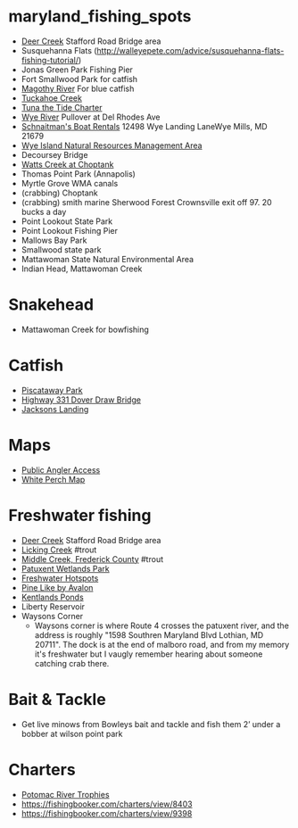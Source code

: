 # maryland_fishing_spots
- [Deer Creek](https://dnr.maryland.gov/fisheries/Pages/hotspots/deer.aspx) Stafford Road Bridge area
- Susquehanna Flats (http://walleyepete.com/advice/susquehanna-flats-fishing-tutorial/)
- Jonas Green Park Fishing Pier
- Fort Smallwood Park for catfish
- [Magothy River](https://www.google.com/maps/place/Magothy+River/@39.0813495,-76.5150411,14z/data=!4m5!3m4!1s0x89b7f8ee07ab0dc3:0xfc6ad2823c1d2e13!8m2!3d39.0850384!4d-76.492931) For blue catfish
- [Tuckahoe Creek](https://en.wikipedia.org/wiki/Tuckahoe_Creek)
- [Tuna the Tide Charter](http://exploredelmarva.com/crabbing.htm)
- [Wye River](https://en.wikipedia.org/wiki/Wye_River_(Maryland)) Pullover at Del Rhodes Ave
- [Schnaitman's Boat Rentals](http://schnaitmansboat.com/) 12498 Wye Landing LaneWye Mills, MD 21679
- [Wye Island Natural Resources Management Area](http://dnr.maryland.gov/publiclands/Pages/eastern/WyeIsland/Fishing-Boating.aspx)
- Decoursey Bridge
- [Watts Creek at Choptank](https://dnr.maryland.gov/publiclands/Pages/eastern/Martinak/Fishing-Boating.aspx) 
- Thomas Point Park (Annapolis)
- Myrtle Grove WMA canals
- (crabbing) Choptank
- (crabbing) smith marine Sherwood Forest Crownsville exit off 97. 20 bucks a day
- Point Lookout State Park
- Point Lookout Fishing Pier
- Mallows Bay Park
- Smallwood state park
- Mattawoman State Natural Environmental Area
- Indian Head, Mattawoman Creek

# Snakehead
- Mattawoman Creek for bowfishing

# Catfish
- [Piscataway Park](https://www.nps.gov/pisc/planyourvisit/outdooractivities.htm)
- [Highway 331 Dover Draw Bridge](https://maps.google.com/?daddr=38.757662,%20-75.998177)
- [Jacksons Landing](https://familycanoeingdc.wordpress.com/2013/06/05/patuxent-river-at-jackson-landing-jug-bay-natural-area/)

# Maps
- [Public Angler Access](http://gisapps.dnr.state.md.us/PublicFishingAccess/index.html)
- [White Perch Map](https://www.google.com/maps/d/viewer?hl=en_US&mid=1TPXJQjRC_pv2CrNBnWzGputBPDw&ll=38.945658400773304%2C-76.3754515&z=10)

# Freshwater fishing
- [Deer Creek](https://dnr.maryland.gov/fisheries/Pages/hotspots/deer.aspx) Stafford Road Bridge area
- [Licking Creek](https://switchfisher.com/trout_content/washington/LickingCreek.html) #trout
- [Middle Creek, Frederick County](https://switchfisher.com/trout_content/frederick/MiddleCreek.html) #trout
- [Patuxent Wetlands Park](https://www.aacounty.org/locations-and-directions/patuxent-wetlands-park)
- [Freshwater Hotspots](https://dnr.maryland.gov/fisheries/Pages/hotspots/index.aspx)
- [Pine Like by Avalon](http://www.switchfisher.com/trout_content/montgomery/PineLake.html)
- [Kentlands Ponds](https://www.gaithersburgmd.gov/recreation/parks-fields/kentlands-lakes)
- Liberty Reservoir
- Waysons Corner 
    - Waysons corner is where Route 4 crosses the patuxent river, and the address is roughly "1598 Southren Maryland Blvd Lothian, MD 20711". The dock is at the end of malboro road, and from my memory it's freshwater but I vaugly remember hearing about someone catching crab there.


# Bait & Tackle
- Get live minows from Bowleys bait and tackle and fish them 2’ under a bobber at wilson point park

# Charters
- [Potomac River Trophies](https://www.potomacrivertrophies.com/)
- https://fishingbooker.com/charters/view/8403
- https://fishingbooker.com/charters/view/9398
